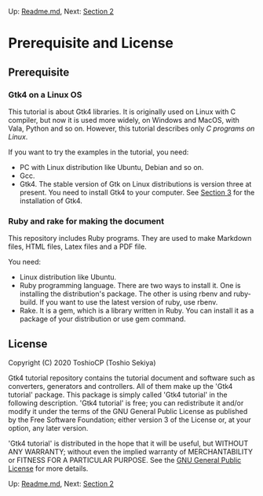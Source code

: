 Up: [Readme.md](../Readme.md),  Next: [Section 2](sec2.md)

# Prerequisite and License

## Prerequisite

### Gtk4 on a Linux OS

This tutorial is about Gtk4 libraries.
It is originally used on Linux with C compiler, but now it is used more widely, on Windows and MacOS, with Vala, Python and so on.
However, this tutorial describes only _C programs on Linux_.

If you want to try the examples in the tutorial, you need:

- PC with Linux distribution like Ubuntu, Debian and so on.
- Gcc.
- Gtk4.
The stable version of Gtk on Linux distributions is version three at present.
You need to install Gtk4 to your computer.
See [Section 3](sec3.md) for the installation of Gtk4.

### Ruby and rake for making the document

This repository includes Ruby programs.
They are used to make Markdown files, HTML files, Latex files and a PDF file.

You need:

- Linux distribution like Ubuntu.
- Ruby programming language.
There are two ways to install it.
One is installing the distribution's package.
The other is using rbenv and ruby-build.
If you want to use the latest version of ruby, use rbenv.
- Rake.
It is a gem, which is a library written in Ruby.
You can install it as a package of your distribution or use gem command.

## License

Copyright (C) 2020  ToshioCP (Toshio Sekiya)

Gtk4 tutorial repository contains the tutorial document and software such as converters, generators and controllers.
All of them make up the 'Gtk4 tutorial' package.
This package is simply called 'Gtk4 tutorial' in the following description.
'Gtk4 tutorial' is free; you can redistribute it and/or modify it under the terms of the GNU General Public License as published by the Free Software Foundation; either version 3 of the License or, at your option, any later version.

'Gtk4 tutorial' is distributed in the hope that it will be useful, but WITHOUT ANY WARRANTY; without even the implied warranty of MERCHANTABILITY or FITNESS FOR A PARTICULAR PURPOSE.
See the [GNU General Public License](https://www.gnu.org/licenses/gpl-3.0.html) for more details.


Up: [Readme.md](../Readme.md),  Next: [Section 2](sec2.md)
